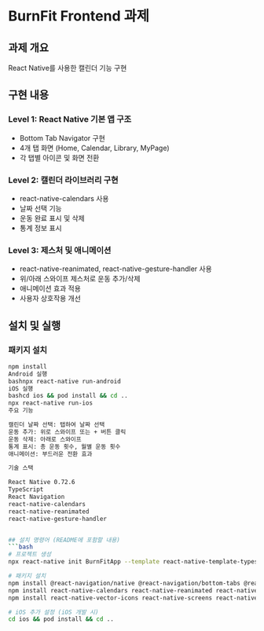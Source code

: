 # BurnFit Frontend 과제

## 과제 개요
React Native를 사용한 캘린더 기능 구현

## 구현 내용

### Level 1: React Native 기본 앱 구조
- Bottom Tab Navigator 구현
- 4개 탭 화면 (Home, Calendar, Library, MyPage)
- 각 탭별 아이콘 및 화면 전환

### Level 2: 캘린더 라이브러리 구현
- react-native-calendars 사용
- 날짜 선택 기능
- 운동 완료 표시 및 삭제
- 통계 정보 표시

### Level 3: 제스처 및 애니메이션
- react-native-reanimated, react-native-gesture-handler 사용
- 위/아래 스와이프 제스처로 운동 추가/삭제
- 애니메이션 효과 적용
- 사용자 상호작용 개선

## 설치 및 실행

### 패키지 설치
```bash
npm install
Android 실행
bashnpx react-native run-android
iOS 실행
bashcd ios && pod install && cd ..
npx react-native run-ios
주요 기능

캘린더 날짜 선택: 탭하여 날짜 선택
운동 추가: 위로 스와이프 또는 + 버튼 클릭
운동 삭제: 아래로 스와이프
통계 표시: 총 운동 횟수, 월별 운동 횟수
애니메이션: 부드러운 전환 효과

기술 스택

React Native 0.72.6
TypeScript
React Navigation
react-native-calendars
react-native-reanimated
react-native-gesture-handler


## 설치 명령어 (README에 포함할 내용)
```bash
# 프로젝트 생성
npx react-native init BurnFitApp --template react-native-template-typescript

# 패키지 설치
npm install @react-navigation/native @react-navigation/bottom-tabs @react-navigation/stack
npm install react-native-calendars react-native-reanimated react-native-gesture-handler
npm install react-native-vector-icons react-native-screens react-native-safe-area-context

# iOS 추가 설정 (iOS 개발 시)
cd ios && pod install && cd ..
